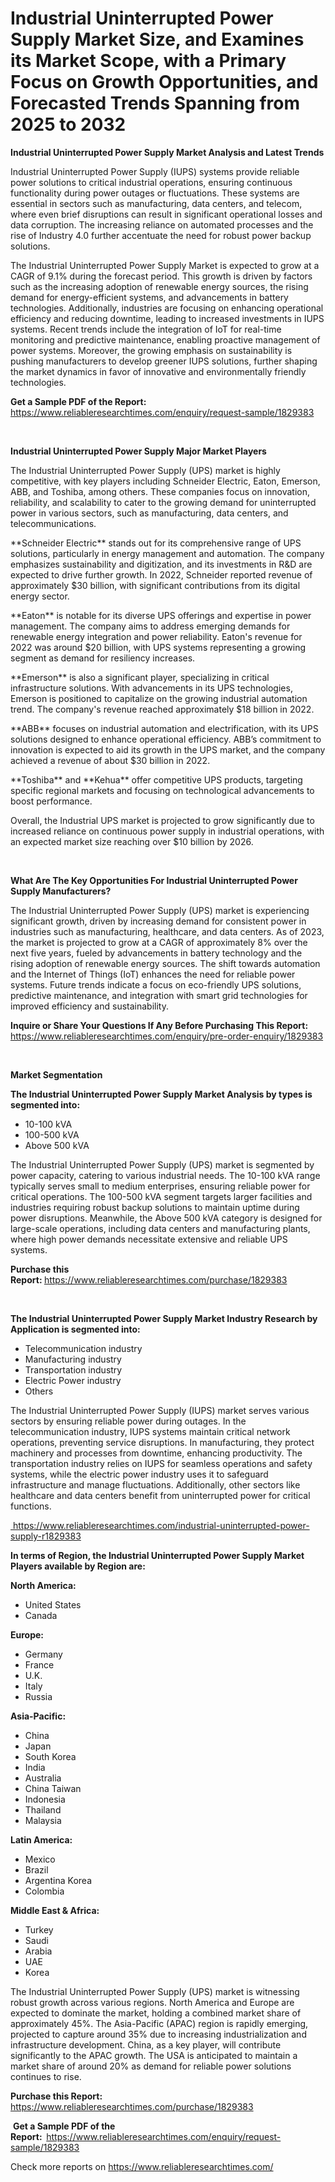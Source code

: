 <p><h1>Industrial Uninterrupted Power Supply Market Size, and Examines its Market Scope, with a Primary Focus on Growth Opportunities, and Forecasted Trends Spanning from 2025 to 2032</h1></p><p><strong>Industrial Uninterrupted Power Supply Market Analysis and Latest Trends</strong></p>
<p><p>Industrial Uninterrupted Power Supply (IUPS) systems provide reliable power solutions to critical industrial operations, ensuring continuous functionality during power outages or fluctuations. These systems are essential in sectors such as manufacturing, data centers, and telecom, where even brief disruptions can result in significant operational losses and data corruption. The increasing reliance on automated processes and the rise of Industry 4.0 further accentuate the need for robust power backup solutions.</p><p>The Industrial Uninterrupted Power Supply Market is expected to grow at a CAGR of 9.1% during the forecast period. This growth is driven by factors such as the increasing adoption of renewable energy sources, the rising demand for energy-efficient systems, and advancements in battery technologies. Additionally, industries are focusing on enhancing operational efficiency and reducing downtime, leading to increased investments in IUPS systems. Recent trends include the integration of IoT for real-time monitoring and predictive maintenance, enabling proactive management of power systems. Moreover, the growing emphasis on sustainability is pushing manufacturers to develop greener IUPS solutions, further shaping the market dynamics in favor of innovative and environmentally friendly technologies.</p></p>
<p><strong>Get a Sample PDF of the Report:&nbsp;</strong> <a href="https://www.reliableresearchtimes.com/enquiry/request-sample/1829383?utm_campaign=2237&utm_medium=2&utm_source=Github&utm_content=ia&utm_term=06042025&utm_id=industrial-uninterrupted-power-supply">https://www.reliableresearchtimes.com/enquiry/request-sample/1829383</a></p>
<p>&nbsp;</p>
<p><strong>Industrial Uninterrupted Power Supply Major Market Players</strong></p>
<p><p>The Industrial Uninterrupted Power Supply (UPS) market is highly competitive, with key players including Schneider Electric, Eaton, Emerson, ABB, and Toshiba, among others. These companies focus on innovation, reliability, and scalability to cater to the growing demand for uninterrupted power in various sectors, such as manufacturing, data centers, and telecommunications.</p><p>**Schneider Electric** stands out for its comprehensive range of UPS solutions, particularly in energy management and automation. The company emphasizes sustainability and digitization, and its investments in R&D are expected to drive further growth. In 2022, Schneider reported revenue of approximately $30 billion, with significant contributions from its digital energy sector.</p><p>**Eaton** is notable for its diverse UPS offerings and expertise in power management. The company aims to address emerging demands for renewable energy integration and power reliability. Eaton's revenue for 2022 was around $20 billion, with UPS systems representing a growing segment as demand for resiliency increases.</p><p>**Emerson** is also a significant player, specializing in critical infrastructure solutions. With advancements in its UPS technologies, Emerson is positioned to capitalize on the growing industrial automation trend. The company's revenue reached approximately $18 billion in 2022.</p><p>**ABB** focuses on industrial automation and electrification, with its UPS solutions designed to enhance operational efficiency. ABB’s commitment to innovation is expected to aid its growth in the UPS market, and the company achieved a revenue of about $30 billion in 2022.</p><p>**Toshiba** and **Kehua** offer competitive UPS products, targeting specific regional markets and focusing on technological advancements to boost performance.</p><p>Overall, the Industrial UPS market is projected to grow significantly due to increased reliance on continuous power supply in industrial operations, with an expected market size reaching over $10 billion by 2026.</p></p>
<p>&nbsp;</p>
<p><strong>What Are The Key Opportunities For Industrial Uninterrupted Power Supply Manufacturers?</strong></p>
<p><p>The Industrial Uninterrupted Power Supply (UPS) market is experiencing significant growth, driven by increasing demand for consistent power in industries such as manufacturing, healthcare, and data centers. As of 2023, the market is projected to grow at a CAGR of approximately 8% over the next five years, fueled by advancements in battery technology and the rising adoption of renewable energy sources. The shift towards automation and the Internet of Things (IoT) enhances the need for reliable power systems. Future trends indicate a focus on eco-friendly UPS solutions, predictive maintenance, and integration with smart grid technologies for improved efficiency and sustainability.</p></p>
<p><strong>Inquire or Share Your Questions If Any Before Purchasing This Report:</strong> <a href="https://www.reliableresearchtimes.com/enquiry/pre-order-enquiry/1829383?utm_campaign=2237&utm_medium=2&utm_source=Github&utm_content=ia&utm_term=06042025&utm_id=industrial-uninterrupted-power-supply">https://www.reliableresearchtimes.com/enquiry/pre-order-enquiry/1829383</a></p>
<p>&nbsp;</p>
<p><strong>Market Segmentation</strong></p>
<p><strong>The Industrial Uninterrupted Power Supply Market Analysis by types is segmented into:</strong></p>
<p><ul><li>10-100 kVA</li><li>100-500 kVA</li><li>Above 500 kVA</li></ul></p>
<p><p>The Industrial Uninterrupted Power Supply (UPS) market is segmented by power capacity, catering to various industrial needs. The 10-100 kVA range typically serves small to medium enterprises, ensuring reliable power for critical operations. The 100-500 kVA segment targets larger facilities and industries requiring robust backup solutions to maintain uptime during power disruptions. Meanwhile, the Above 500 kVA category is designed for large-scale operations, including data centers and manufacturing plants, where high power demands necessitate extensive and reliable UPS systems.</p></p>
<p><strong>Purchase this Report:&nbsp;</strong><a href="https://www.reliableresearchtimes.com/purchase/1829383?utm_campaign=2237&utm_medium=2&utm_source=Github&utm_content=ia&utm_term=06042025&utm_id=industrial-uninterrupted-power-supply">https://www.reliableresearchtimes.com/purchase/1829383</a></p>
<p>&nbsp;</p>
<p><strong>The Industrial Uninterrupted Power Supply Market Industry Research by Application is segmented into:</strong></p>
<p><ul><li>Telecommunication industry</li><li>Manufacturing industry</li><li>Transportation industry</li><li>Electric Power industry</li><li>Others</li></ul></p>
<p><p>The Industrial Uninterrupted Power Supply (IUPS) market serves various sectors by ensuring reliable power during outages. In the telecommunication industry, IUPS systems maintain critical network operations, preventing service disruptions. In manufacturing, they protect machinery and processes from downtime, enhancing productivity. The transportation industry relies on IUPS for seamless operations and safety systems, while the electric power industry uses it to safeguard infrastructure and manage fluctuations. Additionally, other sectors like healthcare and data centers benefit from uninterrupted power for critical functions.</p></p>
<p><a href="https://www.reliableresearchtimes.com/industrial-uninterrupted-power-supply-r1829383?utm_campaign=2237&utm_medium=2&utm_source=Github&utm_content=ia&utm_term=06042025&utm_id=industrial-uninterrupted-power-supply">&nbsp;https://www.reliableresearchtimes.com/industrial-uninterrupted-power-supply-r1829383</a></p>
<p><strong>In terms of Region, the Industrial Uninterrupted Power Supply Market Players available by Region are:</strong></p>
<p>
    <p> <strong> North America: </strong>
        <ul>
            <li>United States</li>
            <li>Canada</li>
        </ul>
        </p> 
    <p> <strong> Europe: </strong>
        <ul>
            <li>Germany</li>
            <li>France</li>
            <li>U.K.</li>
            <li>Italy</li>
            <li>Russia</li>
        </ul>
        </p> 
    <p> <strong> Asia-Pacific: </strong>
        <ul>
            <li>China</li>
            <li>Japan</li>
            <li>South Korea</li>
            <li>India</li>
            <li>Australia</li>
            <li>China Taiwan</li>
            <li>Indonesia</li>
            <li>Thailand</li>
            <li>Malaysia</li>
        </ul>
        </p> 
    <p> <strong> Latin America: </strong>
        <ul>
            <li>Mexico</li>
            <li>Brazil</li>
            <li>Argentina Korea</li>
            <li>Colombia</li>
        </ul>
        </p> 
    <p> <strong> Middle East & Africa: </strong>
        <ul>
            <li>Turkey</li>
            <li>Saudi</li>
            <li>Arabia</li>
            <li>UAE</li>
            <li>Korea</li>
        </ul>
    </p>
    </p>
<p><p>The Industrial Uninterrupted Power Supply (UPS) market is witnessing robust growth across various regions. North America and Europe are expected to dominate the market, holding a combined market share of approximately 45%. The Asia-Pacific (APAC) region is rapidly emerging, projected to capture around 35% due to increasing industrialization and infrastructure development. China, as a key player, will contribute significantly to the APAC growth. The USA is anticipated to maintain a market share of around 20% as demand for reliable power solutions continues to rise.</p></p>
<p><strong>Purchase this Report: </strong><a href="https://www.reliableresearchtimes.com/purchase/1829383?utm_campaign=2237&utm_medium=2&utm_source=Github&utm_content=ia&utm_term=06042025&utm_id=industrial-uninterrupted-power-supply">https://www.reliableresearchtimes.com/purchase/1829383</a></p>
<p>&nbsp;<strong>Get a Sample PDF of the Report:&nbsp;&nbsp;</strong><a href="https://www.reliableresearchtimes.com/enquiry/request-sample/1829383?utm_campaign=2237&utm_medium=2&utm_source=Github&utm_content=ia&utm_term=06042025&utm_id=industrial-uninterrupted-power-supply">https://www.reliableresearchtimes.com/enquiry/request-sample/1829383</a></p>
<p><strong></strong></p>
<p>Check more reports on <a href="https://www.reliableresearchtimes.com/?utm_campaign=2237&utm_medium=2&utm_source=Github&utm_content=ia&utm_term=06042025&utm_id=industrial-uninterrupted-power-supply">https://www.reliableresearchtimes.com/</a></p>
